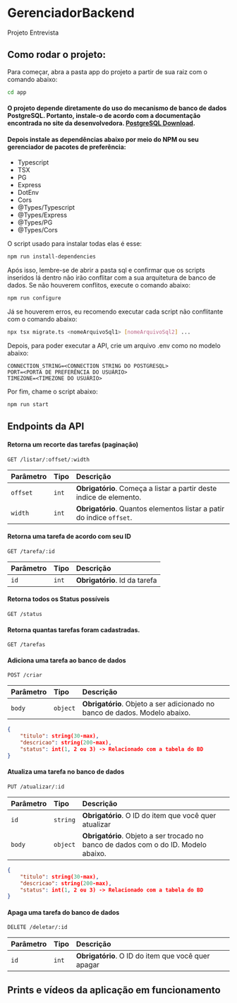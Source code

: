 # GerenciadorBackend
Projeto Entrevista

## Como rodar o projeto:

Para começar, abra a pasta app do projeto a partir de sua raiz com o comando abaixo:
```bash
cd app
```

#### O projeto depende diretamente do uso do mecanismo de banco de dados PostgreSQL. Portanto, instale-o de acordo com a documentação encontrada no site da desenvolvedora. [PostgreSQL Download](https://www.postgresql.org/download/).

#### Depois instale as dependências abaixo por meio do NPM ou seu gerenciador de pacotes de preferência:
- Typescript
- TSX
- PG
- Express
- DotEnv
- Cors
- @Types/Typescript
- @Types/Express
- @Types/PG
- @Types/Cors

O script usado para instalar todas elas é esse:
```bash
npm run install-dependencies
```

Após isso, lembre-se de abrir a pasta sql e confirmar que os scripts inseridos lá dentro não irão conflitar com a sua arquitetura de banco de dados. Se não houverem conflitos, execute o comando abaixo:
```bash
npm run configure
```

Já se houverem erros, eu recomendo executar cada script não conflitante com o comando abaixo:
```bash
npx tsx migrate.ts <nomeArquivoSql1> [nomeArquivoSql2] ...
```

Depois, para poder executar a API, crie um arquivo .env como no modelo abaixo:
```dotenv
CONNECTION_STRING=<CONNECTION STRING DO POSTGRESQL>
PORT=<PORTA DE PREFERÊNCIA DO USUÁRIO>
TIMEZONE=<TIMEZONE DO USUÁRIO>
```

Por fim, chame o script abaixo:
```bash
npm run start
```

## Endpoints da API

#### Retorna um recorte das tarefas (paginação)

```http
GET /listar/:offset/:width
```

| Parâmetro   | Tipo       | Descrição                                                             |
| :---------- | :--------- | :-------------------------------------------------------------------- |
| `offset`    | `int`      | **Obrigatório**. Começa a listar a partir deste indice de elemento.   |
| `width`     | `int`      | **Obrigatório**. Quantos elementos listar a patir do indice `offset`. |

#### Retorna uma tarefa de acordo com seu ID

```http
GET /tarefa/:id
```

| Parâmetro   | Tipo       | Descrição                                                             |
| :---------- | :--------- | :-------------------------------------------------------------------- |
| `id`        | `int`      | **Obrigatório**. Id da tarefa                                         |

#### Retorna todos os Status possíveis

```http
GET /status
```

#### Retorna quantas tarefas foram cadastradas.

```http
GET /tarefas
```

#### Adiciona uma tarefa ao banco de dados

```http
POST /criar
```
| Parâmetro   | Tipo       | Descrição                                                                  |
| :---------- | :--------- | :------------------------------------------------------------------------- |
| `body`      | `object`   | **Obrigatório**. Objeto a ser adicionado no banco de dados. Modelo abaixo. |

```json
{
    "titulo": string(30-max),
    "descricao": string(200-max),
    "status": int(1, 2 ou 3) -> Relacionado com a tabela do BD
}
```

#### Atualiza uma tarefa no banco de dados

```http
PUT /atualizar/:id
```

| Parâmetro   | Tipo       | Descrição                                                                           |
| :---------- | :--------- | :---------------------------------------------------------------------------------- |
| `id`        | `string`   | **Obrigatório**. O ID do item que você quer atualizar                               |
| `body`      | `object`   | **Obrigatório**. Objeto a ser trocado no banco de dados com o do ID. Modelo abaixo. |

```json
{
    "titulo": string(30-max),
    "descricao": string(200-max),
    "status": int(1, 2 ou 3) -> Relacionado com a tabela do BD
}
```

#### Apaga uma tarefa do banco de dados

```http
DELETE /deletar/:id
```

| Parâmetro   | Tipo       | Descrição                                          |
| :---------- | :--------- | :------------------------------------------------- |
| `id`        | `int`      | **Obrigatório**. O ID do item que você quer apagar |

## Prints e vídeos da aplicação em funcionamento
